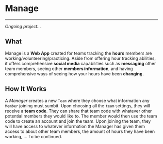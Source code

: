 # Manage

---

*Ongoing project...*


## What 

Manage is a **Web App** created for teams tracking the **hours** members are working/volunteering/practicing. Aside from offering hour tracking abilities, it offers comprehensive **social media** capabilities such as **messaging** other team members, seeing other **members information**, and having comprehensive ways of seeing how your hours have been **changing**.

## How It Works

A *Manager* creates a new `Team` where they choose what information any `Member` joining must sumbit. Upon choosing all the `team` settings, they will receive a **team code**. They can share that team code with whatever other potential members they would like to. The member would then use the team code to create an account and join the team. Upon joining the team, they will have access to whatever information the Manager has given them access to about other team members, the amount of hours they have been working, ... To be continued. 





